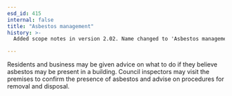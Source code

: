 ```yaml
---
esd_id: 415
internal: false
title: "Asbestos management"
history: >-
  Added scope notes in version 2.02. Name changed to 'Asbestos management' in version 4.00. 

---
```


Residents and business may be given advice on what to do if they believe asbestos may be present in a building.  Council inspectors may visit the premises to confirm the presence of asbestos and advise on procedures for removal and disposal.

